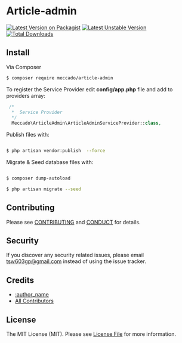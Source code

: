# Article-admin

[![Latest Version on Packagist](https://poser.pugx.org/meccado/article-admin/v/stable)](https://packagist.org/packages/meccado/article-admin)
[![Latest Unstable Version](https://poser.pugx.org/meccado/article-admin/v/unstable)](https://packagist.org/packages/meccado/article-admin)
[![Total Downloads](https://poser.pugx.org/meccado/article-admin/downloads)](https://packagist.org/packages/meccado/article-admin)


## Install

Via Composer

``` bash
$ composer require meccado/article-admin
```
To register the Service Provider edit **config/app.php** file and add to providers array:

```php
 /*
  *  Service Provider
  */
  Meccado\ArticleAdmin\ArticleAdminServiceProvider::class,

```

Publish files with:

```bash

$ php artisan vendor:publish  --force

```

Migrate & Seed database files with:

```bash

$ composer dump-autoload

$ php artisan migrate --seed

```

## Contributing

Please see [CONTRIBUTING](CONTRIBUTING.md) and [CONDUCT](CONDUCT.md) for details.

## Security

If you discover any security related issues, please email tsw603gp@gmail.com instead of using the issue tracker.

## Credits

- [:author_name][link-author]
- [All Contributors][link-contributors]

## License

The MIT License (MIT). Please see [License File](LICENSE.md) for more information.

[ico-version]: https://img.shields.io/packagist/v/meccado/article-admin.svg?style=flat-square
[ico-license]: https://img.shields.io/badge/license-MIT-brightgreen.svg?style=flat-square
[ico-travis]: https://img.shields.io/travis/meccado/article-admin/master.svg?style=flat-square
[ico-scrutinizer]: https://img.shields.io/scrutinizer/coverage/g/meccado/article-admin.svg?style=flat-square
[ico-code-quality]: https://img.shields.io/scrutinizer/g/meccado/article-admin.svg?style=flat-square
[ico-downloads]: https://img.shields.io/packagist/dt/meccado/article-admin.svg?style=flat-square

[link-packagist]: https://packagist.org/packages/meccado/article-admin
[link-travis]: https://travis-ci.org/meccado/article-admin
[link-scrutinizer]: https://scrutinizer-ci.com/g/meccado/article-admin/code-structure
[link-code-quality]: https://scrutinizer-ci.com/g/meccado/article-admin
[link-downloads]: https://packagist.org/packages/meccado/article-admin
[link-author]: https://github.com/meccado
[link-contributors]: ../../contributors
